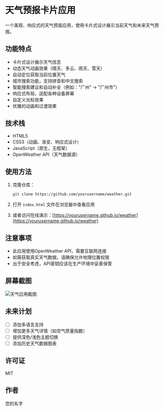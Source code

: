 # 天气预报卡片应用

一个美观、响应式的天气预报应用，使用卡片式设计展示当前天气和未来天气预报。

## 功能特点

- 卡片式设计展示天气信息
- 动态天气动画效果（晴天、多云、雨天、雪天）
- 自动定位获取当前位置天气
- 城市搜索功能，支持拼音和中文搜索
- 智能搜索建议和自动补全（例如："广州" → "广州市"）
- 响应式布局，适配各种设备屏幕
- 自定义光标效果
- 优雅的动画和过渡效果

## 技术栈

- HTML5
- CSS3（动画、渐变、响应式设计）
- JavaScript（原生，无框架）
- OpenWeather API（天气数据源）

## 使用方法

1. 克隆仓库：
   ```bash
   git clone https://github.com/yourusername/weather.git
   ```

2. 打开 `index.html` 文件在浏览器中查看应用

3. 或者访问在线演示：[https://yourusername.github.io/weather](https://yourusername.github.io/weather)

## 注意事项

- 此应用使用OpenWeather API，需要互联网连接
- 如需获取真实天气数据，请确保允许地理位置权限
- 出于安全考虑，API密钥应该在生产环境中妥善保管

## 屏幕截图

![天气应用截图](screenshot.png)

## 未来计划

- [ ] 添加多语言支持
- [ ] 增加更多天气详情（如空气质量指数）
- [ ] 提供深色/浅色主题切换
- [ ] 添加历史天气数据图表

## 许可证

MIT

## 作者

您的名字